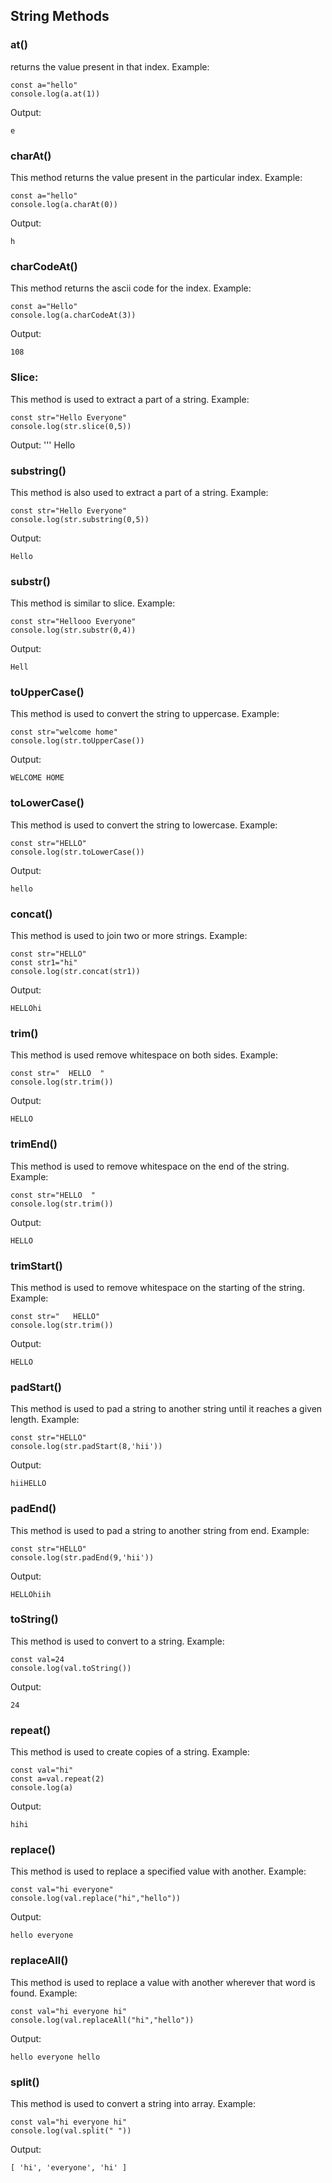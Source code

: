 ## String Methods
### at()
returns the value present in that index.
Example:
```
const a="hello"
console.log(a.at(1))
```
Output:
```
e
```
### charAt()
This method returns the value present in the particular index.
Example:
```
const a="hello"
console.log(a.charAt(0))
```
Output:
```
h
```
### charCodeAt()
This method returns the ascii code for the index.
Example:
```
const a="Hello"
console.log(a.charCodeAt(3))
```
Output:
```
108
```
### Slice:
This method is used to extract a part of a string.
Example:
```
const str="Hello Everyone"
console.log(str.slice(0,5))
```
Output:
'''
Hello

### substring()
This method is also used to extract a part of a string.
Example:
```
const str="Hello Everyone"
console.log(str.substring(0,5))
```
Output:
```
Hello
```
### substr()
This method is similar to slice.
Example:
```
const str="Hellooo Everyone"
console.log(str.substr(0,4))
```
Output:
```
Hell

```
### toUpperCase()
This method is used to convert the string to uppercase.
Example:
```
const str="welcome home"
console.log(str.toUpperCase())
```
Output:
```
WELCOME HOME

```
### toLowerCase()
This method is used to convert the string to lowercase.
Example:
```
const str="HELLO"
console.log(str.toLowerCase())
```
Output:
```
hello
```
### concat()
This method is used to join two or more strings.
Example:
```
const str="HELLO"
const str1="hi"
console.log(str.concat(str1))
```
Output:
```
HELLOhi
```
### trim()
This method is used remove whitespace on both sides.
Example:
```
const str="  HELLO  "
console.log(str.trim())
```
Output:
```
HELLO
```
### trimEnd()
This method is used to remove whitespace on the end of the string.
Example:
```
const str="HELLO  "
console.log(str.trim())
```
Output:
```
HELLO
```
### trimStart()
This method is used to remove whitespace on the starting of the string.
Example:
```
const str="   HELLO"
console.log(str.trim())
```
Output:
```
HELLO
```
### padStart()
This method is used to pad a string to another string until it reaches a given length.
Example:
```
const str="HELLO"
console.log(str.padStart(8,'hii'))
```
Output:
```
hiiHELLO
```
### padEnd()
This method is used to pad a string to another string from end.
Example:
```
const str="HELLO"
console.log(str.padEnd(9,'hii'))
```
Output:
```
HELLOhiih
```
### toString()
This method is used to convert to a string.
Example:
```
const val=24
console.log(val.toString())
```
Output:
```
24
```
### repeat()
This method is used to create copies of a string.
Example:
```
const val="hi"
const a=val.repeat(2)
console.log(a)
```
Output:
```
hihi
```
### replace()
This method is used to replace a specified value with another.
Example:
```
const val="hi everyone"
console.log(val.replace("hi","hello"))
```
Output:
```
hello everyone
```
### replaceAll()
This method is used to replace a value with another wherever that word is found.
Example:
```
const val="hi everyone hi"
console.log(val.replaceAll("hi","hello"))
```
Output:
```
hello everyone hello

```
### split()
This method is used to convert a string into array.
Example:
```
const val="hi everyone hi"
console.log(val.split(" "))
```
Output:
```
[ 'hi', 'everyone', 'hi' ]

```